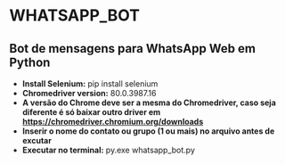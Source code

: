 # WHATSAPP_BOT
Bot de mensagens para WhatsApp Web em Python
--------------------------------------------
- **Install Selenium:** pip install selenium  
- **Chromedriver version:** 80.0.3987.16  
- **A versão do Chrome deve ser a mesma do Chromedriver, caso seja diferente é só baixar outro driver em https://chromedriver.chromium.org/downloads </br>**
- **Inserir o nome do contato ou grupo (1 ou mais) no arquivo antes de excutar**
- **Executar no terminal:** py.exe whatsapp_bot.py
